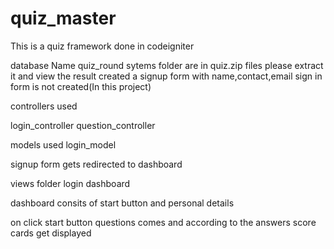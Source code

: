 # quiz_master
This is a quiz framework done in codeigniter

database Name quiz_round
sytems folder are in quiz.zip files please extract it and view the result
created a signup form with name,contact,email 
sign in form is not created(In this project)

controllers used 

login_controller
question_controller

models used
login_model

signup form gets redirected to dashboard

views folder
login
dashboard

dashboard consits of start button and personal details

on click start button questions comes and according to the answers score cards get displayed
